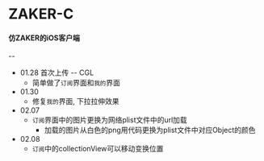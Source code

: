 # ZAKER-C
#### 仿ZAKER的iOS客户端

--

- 01.28 首次上传 -- CGL 
  + 简单做了`订阅`界面和`我的`界面
- 01.30
	+ 修复`我的`界面, 下拉拉伸效果
- 02.07
	+ `订阅`界面中的图片更换为网络plist文件中的url加载
		+ 加载的图片从白色的png用代码更换为plist文件中对应Object的颜色
- 02.08
	+ `订阅`中的collectionView可以移动变换位置
